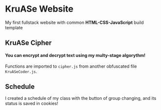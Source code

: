 # KruASe Website

My first fullstack website with common **HTML-CSS-JavaScript** build template

## KruASe Cipher
#### You can encrypt and decrypt text using **my multy-stage algorythm**!

Functions are imported to `cipher.js` from another obfuscated file `KruASeCoder.js`.

## Schedule

I created a schedule of my class with the button of group changing, and its status is saved in cookies!
